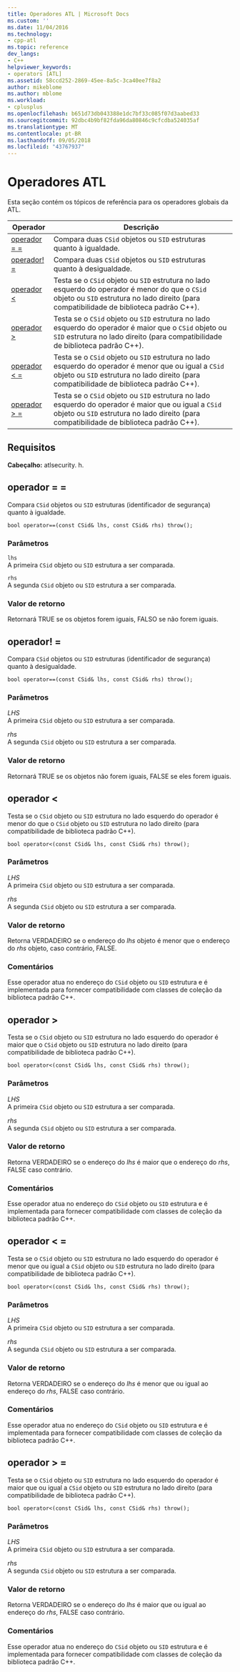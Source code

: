 ```yaml
---
title: Operadores ATL | Microsoft Docs
ms.custom: ''
ms.date: 11/04/2016
ms.technology:
- cpp-atl
ms.topic: reference
dev_langs:
- C++
helpviewer_keywords:
- operators [ATL]
ms.assetid: 58ccd252-2869-45ee-8a5c-3ca40ee7f8a2
author: mikeblome
ms.author: mblome
ms.workload:
- cplusplus
ms.openlocfilehash: b651d73db043388e1dc7bf33c085f07d3aabed33
ms.sourcegitcommit: 92dbc4b9bf82fda96da80846c9cfcdba524035af
ms.translationtype: MT
ms.contentlocale: pt-BR
ms.lasthandoff: 09/05/2018
ms.locfileid: "43767937"
---
```

# <a name="atl-operators"></a>Operadores ATL

Esta seção contém os tópicos de referência para os operadores globais da ATL.

|Operador|Descrição|
|--------------|-----------------|
|[operador = =](#operator_eq_eq)|Compara duas `CSid` objetos ou `SID` estruturas quanto à igualdade.|
|[operador! =](#operator_neq)|Compara duas `CSid` objetos ou `SID` estruturas quanto à desigualdade.|
|[operador <](#operator_lt)|Testa se o `CSid` objeto ou `SID` estrutura no lado esquerdo do operador é menor do que o `CSid` objeto ou `SID` estrutura no lado direito (para compatibilidade de biblioteca padrão C++).|
|[operador >](#operator_gt)|Testa se o `CSid` objeto ou `SID` estrutura no lado esquerdo do operador é maior que o `CSid` objeto ou `SID` estrutura no lado direito (para compatibilidade de biblioteca padrão C++).|
|[operador < =](#operator_lt__eq)|Testa se o `CSid` objeto ou `SID` estrutura no lado esquerdo do operador é menor que ou igual a `CSid` objeto ou `SID` estrutura no lado direito (para compatibilidade de biblioteca padrão C++).|
|[operador > =](#operator_gt__eq)|Testa se o `CSid` objeto ou `SID` estrutura no lado esquerdo do operador é maior que ou igual a `CSid` objeto ou `SID` estrutura no lado direito (para compatibilidade de biblioteca padrão C++).|

## <a name="requirements"></a>Requisitos

**Cabeçalho:** atlsecurity. h.

##  <a name="operator_eq_eq"></a>  operador = =

Compara `CSid` objetos ou `SID` estruturas (identificador de segurança) quanto à igualdade.

```   
bool operator==(const CSid& lhs, const CSid& rhs) throw(); 
```

### <a name="parameters"></a>Parâmetros

`lhs`  
A primeira `CSid` objeto ou `SID` estrutura a ser comparada.

`rhs`  
A segunda `CSid` objeto ou `SID` estrutura a ser comparada.

### <a name="return-value"></a>Valor de retorno

Retornará TRUE se os objetos forem iguais, FALSO se não forem iguais.

##  <a name="operator_neq"></a>  operador! =

Compara `CSid` objetos ou `SID` estruturas (identificador de segurança) quanto à desigualdade.

```   
bool operator==(const CSid& lhs, const CSid& rhs) throw(); 
```

### <a name="parameters"></a>Parâmetros

*LHS*  
A primeira `CSid` objeto ou `SID` estrutura a ser comparada.

*rhs*  
A segunda `CSid` objeto ou `SID` estrutura a ser comparada.

### <a name="return-value"></a>Valor de retorno

Retornará TRUE se os objetos não forem iguais, FALSE se eles forem iguais.

##  <a name="operator_lt"></a>  operador <

Testa se o `CSid` objeto ou `SID` estrutura no lado esquerdo do operador é menor do que o `CSid` objeto ou `SID` estrutura no lado direito (para compatibilidade de biblioteca padrão C++).

```   
bool operator<(const CSid& lhs, const CSid& rhs) throw(); 
```

### <a name="parameters"></a>Parâmetros

*LHS*  
A primeira `CSid` objeto ou `SID` estrutura a ser comparada.

*rhs*  
A segunda `CSid` objeto ou `SID` estrutura a ser comparada.

### <a name="return-value"></a>Valor de retorno

Retorna VERDADEIRO se o endereço do *lhs* objeto é menor que o endereço do *rhs* objeto, caso contrário, FALSE.

### <a name="remarks"></a>Comentários

Esse operador atua no endereço do `CSid` objeto ou `SID` estrutura e é implementada para fornecer compatibilidade com classes de coleção da biblioteca padrão C++.

##  <a name="operator_gt"></a>  operador >

Testa se o `CSid` objeto ou `SID` estrutura no lado esquerdo do operador é maior que o `CSid` objeto ou `SID` estrutura no lado direito (para compatibilidade de biblioteca padrão C++).

```   
bool operator<(const CSid& lhs, const CSid& rhs) throw(); 
```

### <a name="parameters"></a>Parâmetros

*LHS*  
A primeira `CSid` objeto ou `SID` estrutura a ser comparada.

*rhs*  
A segunda `CSid` objeto ou `SID` estrutura a ser comparada.

### <a name="return-value"></a>Valor de retorno

Retorna VERDADEIRO se o endereço do *lhs* é maior que o endereço do *rhs*, FALSE caso contrário.

### <a name="remarks"></a>Comentários

Esse operador atua no endereço do `CSid` objeto ou `SID` estrutura e é implementada para fornecer compatibilidade com classes de coleção da biblioteca padrão C++.

##  <a name="operator_lt__eq"></a>  operador < =

Testa se o `CSid` objeto ou `SID` estrutura no lado esquerdo do operador é menor que ou igual a `CSid` objeto ou `SID` estrutura no lado direito (para compatibilidade de biblioteca padrão C++).

```   
bool operator<(const CSid& lhs, const CSid& rhs) throw(); 
```

### <a name="parameters"></a>Parâmetros

*LHS*  
A primeira `CSid` objeto ou `SID` estrutura a ser comparada.

*rhs*  
A segunda `CSid` objeto ou `SID` estrutura a ser comparada.

### <a name="return-value"></a>Valor de retorno

Retorna VERDADEIRO se o endereço do *lhs* é menor que ou igual ao endereço do *rhs*, FALSE caso contrário.

### <a name="remarks"></a>Comentários

Esse operador atua no endereço do `CSid` objeto ou `SID` estrutura e é implementada para fornecer compatibilidade com classes de coleção da biblioteca padrão C++.

##  <a name="operator_gt__eq"></a>  operador > =

Testa se o `CSid` objeto ou `SID` estrutura no lado esquerdo do operador é maior que ou igual a `CSid` objeto ou `SID` estrutura no lado direito (para compatibilidade de biblioteca padrão C++).

```   
bool operator<(const CSid& lhs, const CSid& rhs) throw(); 
```

### <a name="parameters"></a>Parâmetros

*LHS*  
A primeira `CSid` objeto ou `SID` estrutura a ser comparada.

*rhs*  
A segunda `CSid` objeto ou `SID` estrutura a ser comparada.

### <a name="return-value"></a>Valor de retorno

Retorna VERDADEIRO se o endereço do *lhs* é maior que ou igual ao endereço do *rhs*, FALSE caso contrário.

### <a name="remarks"></a>Comentários

Esse operador atua no endereço do `CSid` objeto ou `SID` estrutura e é implementada para fornecer compatibilidade com classes de coleção da biblioteca padrão C++.

